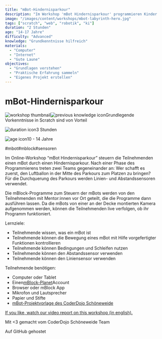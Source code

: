 ```yaml
---
title: "mBot-Hindernisparkour"
description: "Im Workshop 'mBot Hindernisparkour' programmieren Kinder und Jugendliche einen mBot, um einen Parkour zu meistern. Teamwettbewerb mit Linien- und Abstandssensoren. Keine Vorkenntnisse nötig."
image: "/images/content/workshops/mbot-labyrinth-hero.jpg"
tags: ["scratch", "web", "robotik", "ki"]
duration: "2 Stunden"
age: "14-17 Jahre"
difficulty: "Advanced"
knowledge: "Grundkenntnisse hilfreich"
materials:
  - "Computer"
  - "Internet"
  - "Gute Laune"
objectives:
  - "Grundlagen verstehen"
  - "Praktische Erfahrung sammeln"
  - "Eigenes Projekt erstellen"
---
```


# mBot-Hindernisparkour

![workshop thumbnail](/de/workshops/mbot-labyrinth/mbot.png)![previous knowledge icon](/images/knowledge.svg)Grundlegende Vorkenntnisse in Scratch sind von Vorteil

![duration icon](/images/clock.svg)3 Stunden

![age icon](/images/user.svg)10 - 14 Jahre

#mbot#mblock#sensoren

Im Online-Workshop “mBot Hindernisparkour” steuern die Teilnehmenden einen mBot durch einen Hindernisparkour. Nach einer Phase des Programmierens treten zwei Teams gegeneinander an: Wer schafft es zuerst, den Luftballon in der Mitte des Parkours zum Platzen zu bringen? Für die Durchquerung des Parkours werden Linien- und Abstandssensoren verwendet.

Die mBlock-Programme zum Steuern der mBots werden von den Teilnehmenden mit Mentor:innen vor Ort geteilt, die die Programme dann ausführen lassen. Da die mBots von einer an der Decke montierten Kamera aufgenommen werden, können die Teilnehmenden live verfolgen, ob ihr Programm funktioniert.

Lernziele:

- Teilnehmende wissen, was ein mBot ist
- Teilnehmende können die Bewegung eines mBot mit Hilfe vorgefertigter Funktionen kontrollieren
- Teilnehmende können Bedingungen und Schleifen nutzen
- Teilnehmende können den Abstandssensor verwenden
- Teilnehmende können den Liniensensor verwenden

Teilnehmende benötigen:

- Computer oder Tablet
- Einen[mBlock-Planet](https://planet.mblock.cc/)Account
- Browser oder mBlock App
- Mikrofon und Lautsprecher
- Papier und Stifte
- [mBot-Projektvorlage des CoderDojo Schöneweide](https://ide.mblock.cc/#/?cloudProjectId=410219)

[If you like, watch our video report on this workshop (in english).](https://www.youtube.com/watch?v=gUbfUOEHjWk)

Mit <3 gemacht vom CoderDojo Schöneweide Team

Auf GitHub gehostet


